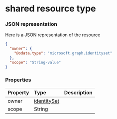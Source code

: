 # shared resource type



### JSON representation

Here is a JSON representation of the resource

<!-- {
  "blockType": "resource",
  "optionalProperties": [

  ],
  "@odata.type": "microsoft.graph.shared"
}-->

```json
{
  "owner": {
    "@odata.type": "microsoft.graph.identityset"
  },
  "scope": "String-value"
}

```
### Properties
| Property	   | Type	|Description|
|:---------------|:--------|:----------|
|owner|[identitySet](identityset.md)||
|scope|String||

<!-- uuid: 09633609-fc20-4ac9-8cbc-067f79ec94fa
2015-10-19 09:07:26 UTC -->
<!-- {
  "type": "#page.annotation",
  "description": "shared resource",
  "keywords": "",
  "section": "documentation",
  "tocPath": ""
}-->